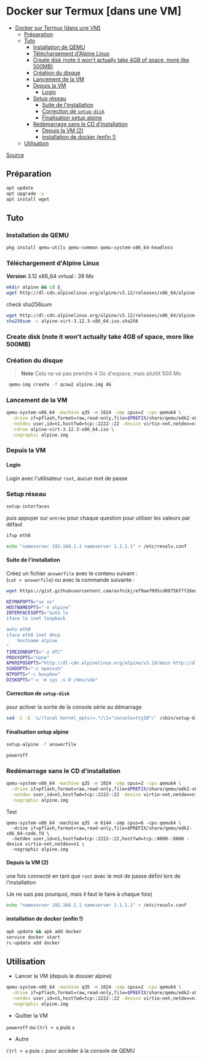 # Docker sur Termux [dans une VM]

- [Docker sur Termux \[dans une VM\]](#docker-sur-termux-dans-une-vm)
  - [Préparation](#préparation)
  - [Tuto](#tuto)
    - [Installation de QEMU](#installation-de-qemu)
    - [Téléchargement d'Alpine Linux](#téléchargement-dalpine-linux)
    - [Create disk (note it won't actually take 4GB of space, more like 500MB)](#create-disk-note-it-wont-actually-take-4gb-of-space-more-like-500mb)
    - [Création du disque](#création-du-disque)
    - [Lancement de la VM](#lancement-de-la-vm)
    - [Depuis la VM](#depuis-la-vm)
      - [Login](#login)
    - [Setup réseau](#setup-réseau)
      - [Suite de l'installation](#suite-de-linstallation)
      - [Correction de `setup-disk`](#correction-de-setup-disk)
      - [Finalisation setup alpine](#finalisation-setup-alpine)
    - [Redémarrage sans le CD d'installation](#redémarrage-sans-le-cd-dinstallation)
      - [Depuis la VM (2)](#depuis-la-vm-2)
      - [installation de docker (enfin !)](#installation-de-docker-enfin-)
  - [Utilisation](#utilisation)


[Source](https://gist.github.com/oofnikj/e79aef095cd08756f7f26ed244355d62)

## Préparation

```bash
apt update
apt upgrade -y 
apt install wget
```

## Tuto

### Installation de QEMU

```bash
pkg install qemu-utils qemu-common qemu-system-x86_64-headless
```

### Téléchargement d'Alpine Linux

**Version** 3.12 x86_64 virtual : 39 Mo

```bash
mkdir alpine && cd $_
wget http://dl-cdn.alpinelinux.org/alpine/v3.12/releases/x86_64/alpine-virt-3.12.3-x86_64.iso
```

check sha256sum

```bash
wget http://dl-cdn.alpinelinux.org/alpine/v3.12/releases/x86_64/alpine-virt-3.12.3-x86_64.iso.sha256
sha256sum -c alpine-virt-3.12.3-x86_64.iso.sha256 
```

### Create disk (note it won't actually take 4GB of space, more like 500MB)

### Création du disque

> **Note**
> Cela ne va pas prendre 4 Go d'espace, mais plutôt 500 Mo

```bash
 qemu-img create -f qcow2 alpine.img 4G
```

### Lancement de la VM

```bash
qemu-system-x86_64 -machine q35 -m 1024 -smp cpus=2 -cpu qemu64 \
  -drive if=pflash,format=raw,read-only,file=$PREFIX/share/qemu/edk2-x86_64-code.fd \
  -netdev user,id=n1,hostfwd=tcp::2222-:22 -device virtio-net,netdev=n1 \
  -cdrom alpine-virt-3.12.3-x86_64.iso \
  -nographic alpine.img
```

### Depuis la VM

#### Login

Login avec l'utilisateur `root`, aucun mot de passe

### Setup réseau

```bash
setup-interfaces
```

puis appuyer sur `entrée` pour chaque question pour utiliser les valeurs par défaut

```bash
ifup eth0
```

```bash
echo "nameserver 192.168.1.1 nameserver 1.1.1.1" > /etc/resolv.conf
```

#### Suite de l'installation

Créez un fichier `answerfile` avec le contenu suivant :  
(`cat > answerfile`) ou avec la commande suivante :

```bash
wget https://gist.githubusercontent.com/oofnikj/e79aef095cd08756f7f26ed244355d62/raw/answerfile
```

```bash
KEYMAPOPTS="us us"
HOSTNAMEOPTS="-n alpine"
INTERFACESOPTS="auto lo
iface lo inet loopback

auto eth0
iface eth0 inet dhcp
    hostname alpine
"
TIMEZONEOPTS="-z UTC"
PROXYOPTS="none"
APKREPOSOPTS="http://dl-cdn.alpinelinux.org/alpine/v3.18/main http://dl-cdn.alpinelinux.org/alpine/v3.18/community"
SSHDOPTS="-c openssh"
NTPOPTS="-c busybox"
DISKOPTS="-v -m sys -s 0 /dev/sda"
```

#### Correction de `setup-disk`

pour activer la sortie de la console série au démarrage

```bash
sed -i -E 's/(local kernel_opts)=.*/\1="console=ttyS0"/' /sbin/setup-disk
```

#### Finalisation setup alpine

```bash
setup-alpine -f answerfile
```

```bash
poweroff
```

### Redémarrage sans le CD d'installation

```bash
qemu-system-x86_64 -machine q35 -m 1024 -smp cpus=2 -cpu qemu64 \
  -drive if=pflash,format=raw,read-only,file=$PREFIX/share/qemu/edk2-x86_64-code.fd \
  -netdev user,id=n1,hostfwd=tcp::2222-:22 -device virtio-net,netdev=n1 \
  -nographic alpine.img
```

Test

```
qemu-system-x86_64 -machine q35 -m 6144 -smp cpus=6 -cpu qemu64 \
  -drive if=pflash,format=raw,read-only,file=$PREFIX/share/qemu/edk2-x86_64-code.fd \
  -netdev user,id=n1,hostfwd=tcp::2222-:22,hostfwd=tcp::8000-:8000 -device virtio-net,netdev=n1 \
  -nographic alpine.img

```

#### Depuis la VM (2)

une fois connecté en tant que `root` avec le mot de passe défini lors de l'installation

(Je ne sais pas pourquoi, mais il faut le faire à chaque fois)

```bash
echo "nameserver 192.168.1.1 nameserver 1.1.1.1" > /etc/resolv.conf
```

#### installation de docker (enfin !)

```bash
apk update && apk add docker
service docker start
rc-update add docker
```

## Utilisation

- Lancer la VM (depuis le dossier alpine)

```bash
qemu-system-x86_64 -machine q35 -m 1024 -smp cpus=2 -cpu qemu64 \
  -drive if=pflash,format=raw,read-only,file=$PREFIX/share/qemu/edk2-x86_64-code.fd \
  -netdev user,id=n1,hostfwd=tcp::2222-:22 -device virtio-net,netdev=n1 \
  -nographic alpine.img
```

- Quitter la VM

`poweroff` ou `Ctrl + a` puis `x`

- Autre

`Ctrl + a` puis `c` pour accéder à la console de QEMU
